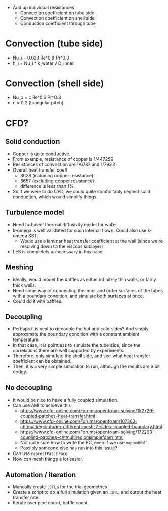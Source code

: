 - Add up individual resistances
  - Convection coefficient on tube side
  - Convection coefficient on shell side
  - Conduction coefficient through tube

# Convection (tube side)
- Nu_i = 0.023 Re^0.8 Pr^0.3
- h_i = Nu_i * k_water / D_inner

# Convection (shell side)
- Nu_o = c Re^0.6 Pr^0.3
- c = 0.2 (triangular pitch)

# CFD?
## Solid conduction
- Copper is quite conductive.
- From example, resistance of copper is 1/447252
- Resistances of convection are 1/6787 and 1/7933
- Overall heat transfer coeff 
  - 3628 (including copper resistance)
  - 3657 (excluding copper resistance)
  - difference is less than 1%.
- So if we were to do CFD, we could quite comfortably neglect solid conduction, which would simplify things.

## Turbulence model
- Need turbulent thermal diffusivity model for water
- k-omega is well validated for such internal flows. Could also use k-omega SST.
  - Would use a laminar heat transfer coefficient at the wall (since we're resolving down to the viscous sublayer)
- LES is completely unnecessary in this case.

## Meshing
- Ideally, would model the baffles as either infinitely thin walls, or fairly thick walls.
- Need some way of connecting the inner and outer surfaces of the tubes with a boundary condition, and simulate both surfaces at once.
- Could do it with baffles.

## Decoupling
- Perhaps it is best to decouple the hot and cold sides? And simply approximate the boundary condition with a constant ambient temperature.
- In that case, it is pointless to simulate the tube side, since the correlations there are well supported by experiments.
- Therefore, only simulate the shell side, and see what heat transfer coefficient can be obtained.
- Then, it is a very simple simulation to run, although the results are a bit dodgy.

## No decoupling
- It would be nice to have a fully coupled simulation.
- Can use AMI to achieve this
  - https://www.cfd-online.com/Forums/openfoam-solving/152729-coupled-patches-heat-transfer.html
  - https://www.cfd-online.com/Forums/openfoam/107363-chtmultiregionfoam-different-mesh-2-sides-coupled-boundary.html
  - https://www.cfd-online.com/Forums/openfoam-solving/172293-coupling-patches-chtmultiregionsimplefoam.html
  - Not quite sure how to write the BC, even if we use `mappedWall`. 
  - Possibly someone else has run into this issue?
- Can use `nearestPatchFace`
- Now can mesh things a lot easier.

## Automation / iteration
- Manually create `.STL`s for the trial geometries.
- Create a script to do a full simulation given an `.STL`, and output the heat transfer rate.
- Iterate over pipe count, baffle count.
